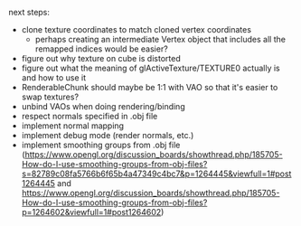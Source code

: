 next steps:

- clone texture coordinates to match cloned vertex coordinates
  - perhaps creating an intermediate Vertex object that includes all the remapped indices would be easier?
- figure out why texture on cube is distorted
- figure out what the meaning of glActiveTexture/TEXTURE0 actually is and how to use it
- RenderableChunk should maybe be 1:1 with VAO so that it's easier to swap textures?
- unbind VAOs when doing rendering/binding
- respect normals specified in .obj file
- implement normal mapping
- implement debug mode (render normals, etc.)
- implement smoothing groups from .obj file (https://www.opengl.org/discussion_boards/showthread.php/185705-How-do-I-use-smoothing-groups-from-obj-files?s=82789c08fa5766b6f65b4a47349c4bc7&p=1264445&viewfull=1#post1264445 and https://www.opengl.org/discussion_boards/showthread.php/185705-How-do-I-use-smoothing-groups-from-obj-files?p=1264602&viewfull=1#post1264602)
